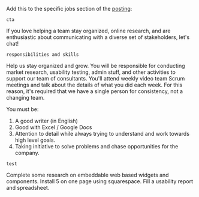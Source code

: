 
Add this to the specific jobs section of the [posting](./POSTING.md):

`cta`

If you love helping a team stay organized, online research, and are enthusiastic about communicating with a diverse set of stakeholders, let's chat!

`responsibilities and skills`

Help us stay organized and grow. You will be responsible for conducting market research, usability testing, admin stuff, and other activities to support our team of consultants. You'll attend weekly video team Scrum meetings and talk about the details of what you did each week. For this reason, it's required that we have a single person for consistency, not a changing team.

You must be:
1. A good writer (in English)
2. Good with Excel / Google Docs
3. Attention to detail while always trying to understand and work towards high level goals.
4. Taking initiative to solve problems and chase opportunities for the company.

`test`

Complete some research on embeddable web based widgets and components. Install 5 on one page using squarespace. Fill a usability report and spreadsheet.
